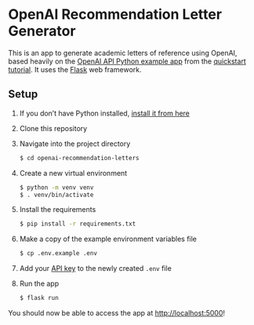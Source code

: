 # OpenAI Recommendation Letter Generator

This is an app to generate academic letters of reference using OpenAI, based heavily on the [OpenAI API Python example app](https://github.com/openai/openai-quickstart-python) from the [quickstart tutorial](https://beta.openai.com/docs/quickstart). It uses the [Flask](https://flask.palletsprojects.com/en/2.0.x/) web framework.

## Setup

1. If you don’t have Python installed, [install it from here](https://www.python.org/downloads/)

2. Clone this repository

3. Navigate into the project directory

   ```bash
   $ cd openai-recommendation-letters
   ```

4. Create a new virtual environment

   ```bash
   $ python -m venv venv
   $ . venv/bin/activate
   ```

5. Install the requirements

   ```bash
   $ pip install -r requirements.txt
   ```

6. Make a copy of the example environment variables file

   ```bash
   $ cp .env.example .env
   ```

7. Add your [API key](https://beta.openai.com/account/api-keys) to the newly created `.env` file

8. Run the app

   ```bash
   $ flask run
   ```

You should now be able to access the app at [http://localhost:5000](http://localhost:5000)!
